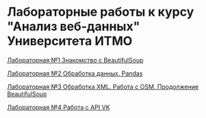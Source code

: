 # Лабораторные работы к курсу "Анализ веб-данных" Университета ИТМО
 [Лабораторная №1 Знакомство с BeautifulSoup](https://github.com/xivwdl/itmo_webmining/blob/master/lab_1.ipynb)

[Лабораторная №2 Обработка данных. Pandas](https://github.com/xivwdl/itmo_webmining/blob/master/lab_2.ipynb)

[Лабораторная №3 Обработка XML. Работа с OSM. Продолжение BeautifulSoup](https://github.com/xivwdl/itmo_webmining/blob/master/lab_3.ipynb)

[Лабораторная №4 Работа с API VK](https://github.com/xivwdl/itmo_webmining/blob/master/lab_4.ipynb)
